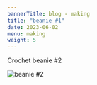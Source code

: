 ```yaml
---
bannerTitle: blog - making
title: "beanie #1"
date: 2023-06-02
menu: making
weight: 5
---
```



Crochet beanie #2

![beanie #2](/images/stuff/beanie-2.jpg)
